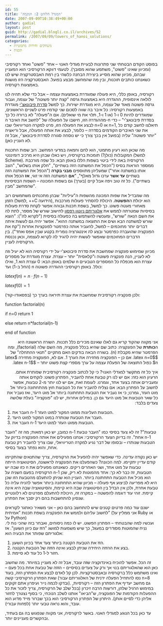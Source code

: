 ```yaml
---
id: 55
title: 'המגדל הלוהט 2: הנקמה'
date: 2007-09-09T10:38:49+00:00
author: gadial
layout: post
guid: http://gadial.blogli.co.il/archives/52
permalink: /2007/09/09/towers_of_hanoi_solutions/
categories:
  - משחקים וחידות מתמטיות
  - תכנות
---
```

בפוסט הקודם הבטחתי שני פתרונות לבעיית מגדלי האנוי &#8211; אחד "פשוט" ואחד רקורסיבי (ומכיוון שאינו "פשוט", משתמע שהוא מסובך). לטעמי דווקא הרקורסיבי הוא המעניין שבהם, מכיוון שהוא מסייע ביצירת הבחנה כלשהי בין רמת האבסטרקציה שיש לנו כשאנחנו כותבים תוכנות, ובין מה שהמחשב מבצע בפועל. האבסטרקציה הזו מושגת באמצעות רקורסיה.

רקורסיה, באופן כללי, היא פעולה שמוגדרת באמצעות עצמה &#8211; אבל כדי שלא תהיה לנו לולאה אינסופית, ההגדרה היא באמצעות גרסה "קצת יותר פשוטה" של עצמה, ועבור גרסה פשוטה מאוד של עצמה, היא מוגדרת ישירות. כך למשל [סדרת פיבונאצ'י](http://he.wikipedia.org/wiki/%D7%A1%D7%93%D7%A8%D7%AA_%D7%A4%D7%99%D7%91%D7%95%D7%A0%D7%90%D7%A6'%D7%99) מוגדרת באמצעות רקורסיה: כל איבר בה שווה לסכום שני קודמיו פרט לשניים הראשונים, שמוגדרים להיות 0 ו-1 (או 1 ו-1, תלוי את מי שואלים). אם ה"פעולה" לא ברורה כל כך מההגדרה הזו, חישבו על הפעולה של "לחשב את האיבר ה-n בסדרת פיבונאצ'י" &#8211; כדי לבצע את הפעולה הזו, פרט למקרה הטריוויאלי שבו n=0 או n=1, תיאלצו לחשב קודם כל את שני האיברים הקודמים בסדרה &#8211; כלומר, לבצע את אותה הפעולה, אבל וריאציה "יותר פשוטה" עליה (בפועל אין בכך צורך כי יש נוסחה סגורה לסדרת פיבונאצ'י, אבל זה לא העניין כאן).

מה שכאן הוא רעיון מתמטי, הוא לחם וחמאה במדעי המחשב. רוב שפות התכנות המקובלות (כולן?) תומכות ברקורסיה, ויש כאלו שבהן היא מרכיב דומיננטי (למשל Scheme). הרקורסיה באה לידי ביטוי בשפות הללו באופן הבא: כל שפה מורכבת ממספר הוראות בסיס ("הכפל את המשתנה הזה בשתיים", "חלק אותו בשלוש", "הצב אותו במשתנה אחר") שמעליהן מתווספים **מבני בקרה** ("הכפל את המשתנה הזה בשתיים **עד אשר** ערכו גדול מאלף", "**אם** המשתנה הזה אי זוגי, **אז** הכפל אותו בשתיים"). כל זה טוב ויפה אבל קיים (בערך) גם בשפות המכונה &#8211; השפות הבסיסיות שהמחשב "מבין".

מה שמבדיל את שפות המכונה מהשפות ה"עיליות" שבהן מתכנתים משתמשים רוב הזמן (למשל, ++C הידועה), הוא יכולת ה**הפשטה**. היכולת להסתיר פעולות מורכבות מאחורי מעטה פשוט. כך למשל, בשפת תכנות גבוהה אפשר לקחת סדרת פעולות בסיסיות שמטרתה לממש את [אלגוריתם ניוטון רפסון](http://he.wikipedia.org/wiki/%D7%A9%D7%99%D7%98%D7%AA_%D7%A0%D7%99%D7%95%D7%98%D7%95%D7%9F_%D7%A8%D7%A4%D7%A1%D7%95%D7%9F) לחישוב שורש של מספר, לתת לה את השם הנאה "שורש", ומעכשיו להשתמש בה כפעולה בסיסית ("לקרוא לה"): "הוצא שורש למשתנה הבא ושים את התוצאה במשתנה ההוא". אפשר יהיה גם לעשות איתה דברים יותר מחוכמים &#8211; למשל, להעביר אותה כפרמטר לפונקציות אחרות ("קח את הפונקציה שהועברה כפרמטר ובצע לה אינטגרציה נומרית בקטע שבין אפס ואחד"). בין הדברים המחוכמים שאפשר לעשות יהיה להגיד לה לקרוא לעצמה, וכאן נכנסת הרקורסיה לעניין.

מכיוון שמימוש פונקציה שמחשבת את סדרת פיבונאצ'י על ידי רקורסיה הוא לא יעיל וזה לא לעניין, הנה פונקציה פשוטה ו"קלאסית" יותר &#8211; עצרת. עצרת מוגדרת על מספרים שלמים באופן הבא: 0 עצרת הוא 1, ואילו n עצרת הוא מכפלת כל המספרים הטבעיים (החל ב-1) ועד n כולל. באופן רקורסיבי ההגדרה פשוטה:

$latex f(n)=n\cdot f(n-1)$

$latex f(0)=1$

ולכן פונקציה רקורסיבית שמחשבת את עצרת תיראה בערך כך (בפסאודו-קוד):

<p dir="ltr">
  function factorial(n)
</p>

<p dir="ltr">
  if n=0 return 1
</p>

<p dir="ltr">
  else return n*factorial(n-1)
</p>

<p dir="ltr">
  end of function
</p>

<p dir="rtl">
  אני מקווה שהקוד קריא גם לאלו שאינם מכירים כלל תכנות. השורה הראשונה היא ה<strong>כותרת</strong> של הפונקציה: כתוב שם שהיא בכלל פונקציה, מה השם שלה (factorial), ומה הפרמטר שהיא מקבלת (n). בשורה הבאה בודקים האם מתקיים "תנאי ההתחלה" של $latex n=0$. אם כן &#8211; הפונקציה מחזירה את הערך 1. אם לא, הפונקציה מחזירה $latex n$ כפול התוצאה של הפעלת עצמה על ערך מספרי קצת פשוט יותר &#8211; $latex n-1$.
</p>

<p dir="rtl">
  איך כל זה מתקשר למגדלי האנוי? כי קל לכתוב פונקציה רקורסיבית שפותרת אותם. הרעיון הוא כזה: אם יש לנו רק טבעת אחת להעביר, הפתרון פשוט: לוקחים אותה ומעבירים אותה בצעד אחד, וגמרנו. לעומת זאת, אם יש לנו יותר מ-2 טבעות, אפשר לחשוב על הפתרון הבא: אם נצליח להעביר את כל הטבעות חוץ מהתחתונה ביותר אל מוט העזר, גמרנו; כי אז נעביר את הטבעת התחתונה ביותר אל מוט היעד, ואז נעביר את כל שאר הטבעות אל מוט היעד גם כן. במילים אחרות, יש לנו "פונקציה" בעלת שלושה צעדים בלבד:
</p>

  1. העבר את n-1 הטבעות העליונות ממוט המקור למוט העזר.
  2. העבר את הטבעת שנותרה במוט המקור למוט היעד.
  3. העבר את n-1 הטבעות ממוט העזר למוט היעד.

כמובן, יש כאן רמאות; מה זה "העבר n-1 טבעות"? זה לא צעד בסיסי כמו "העבר טבעת אחת". זה בדיוק הצעד הרקורסיבי: אנחנו מפעילים את אותה הפונקציה בדיוק על n-1 הטבעות שנותרו &#8211; ובסופו של דבר נגיע למקרה הטריוויאלי, שבו צריך להעביר רק טבעת אחת, והוא נפתר בצעד בסיסי.

יש כאן נקודה עדינה. כדי שאפשר יהיה להפעיל את הרקורסיה, צריך שהתנאים שהתקיימו קודם עדיין יתקיימו. למה הכוונה? כשהפעלנו את הפונקציה לראשונה, הסיטואציה הייתה כזו שבה יש n טבעות על מוט אחד, ושני האחרים ריקים. כשאנחנו מפעילים את הרקורסיה בפעם השניה על n-1 הטבעות, זה כבר לא כך: אחד מהמוטות לא ריק, שכן הוא מכיל את הטבעת התחתונה ביותר. העניין הוא שניתן להתעלם מהטבעת הזו שכן היא לא מפריעה לביצוע אף פעולה &#8211; מכיוון שהיא התחתונה ביותר אפשר להניח עליה כל טבעת אחרת, ולכן אין הבדל בין הסיטואציה שבה היא קיימת, והסיטואציה שבה היא אינה קיימת. זוהי עוד דוגמה להפשטה &#8211; במקרה זה, היכולת להתעלם מפרטים לא רלוונטיים שנסיון להתחשבות בהם רק יסבך את הפתרון.

ישנם עוד כמה פרטים קטנים שיש להתחשב בהם כאן &#8211; אני משאיר כאתגר לקוראים לחשוב עליהם ולממש את הפונקציה בשפת תכנות "אמיתית" (אני ממליץ על Ruby או על Python)  
ועכשיו למה שהבטחתי &#8211; הפתרון הפשוט. יש לו כמה ניסוחים, ואבחר בזה שהכי נוח לי. נניח שהמוטות מסודרים במעגל, כך שיש משמעות למושג "הזז עם כיוון השעון". אז אלגוריתם שפותר את הבעיה הוא:

  1. הזז את הטבעת הקטנה ביותר צעד אחד בכיוון השעון.
  2. בצע את ההזזה היחידה שניתן לבצע ואינה הזזה של הטבעת הקטנה.
  3. חזור ל-1 כל עוד לא סיימת.

זה הכל. אפשר להוכיח באינדוקציה שזה עובד, אבל זה לא מעניין במיוחד. מה שחשוב כאן הוא שהאלגוריתם בנוי אך ורק על צעדים בסיסיים &#8211; הזזה של טבעת אחת בכל פעם &#8211; ואינו משתמש כלל ברקורסיה ובאבסטרקציות. לכן קל לאדם לבצע את הפתרון הזה, בעוד שאת הפתרון הרקורסיבי קשה (נסו להתחיל הפעלה ידנית של האלגוריתם עבור n=8 ובדקו לכמה נייר ועיפרון אתם זקוקים). גם מחשב יעדיף את הפתרון הזה &#8211; רקורסיות, במימוש הרגיל שלהן, דורשות הרבה זיכרון (בכל שלב של הרקורסיה, צריך לזכור את כל ההפעלות הקודמות של הפונקציה, ש"הביאו" אותנו לשלב הנוכחי, כי בסוף נצטרך לחזור אליהן כדי לסיים אותן). היתרון של הפתרון הרקורסיבי הוא בכך שברור מייד מדוע הוא עובד, והוא נראה טבעי יותר (לפחות עבורי).

עד כאן בכל הנוגע למגדלי האנוי. באשר לרקורסיה, אני מקווה שנפגוש בה גם בעתיד, ובהקשרים מעניינים יותר.